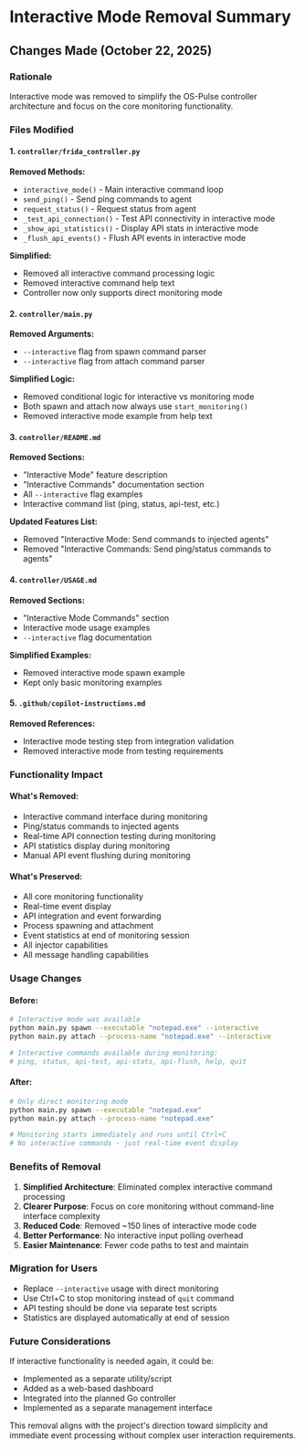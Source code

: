 # Interactive Mode Removal Summary

## Changes Made (October 22, 2025)

### Rationale
Interactive mode was removed to simplify the OS-Pulse controller architecture and focus on the core monitoring functionality.

### Files Modified

#### 1. `controller/frida_controller.py`
**Removed Methods:**
- `interactive_mode()` - Main interactive command loop
- `send_ping()` - Send ping commands to agent
- `request_status()` - Request status from agent
- `_test_api_connection()` - Test API connectivity in interactive mode
- `_show_api_statistics()` - Display API stats in interactive mode
- `_flush_api_events()` - Flush API events in interactive mode

**Simplified:**
- Removed all interactive command processing logic
- Removed interactive command help text
- Controller now only supports direct monitoring mode

#### 2. `controller/main.py`
**Removed Arguments:**
- `--interactive` flag from spawn command parser
- `--interactive` flag from attach command parser

**Simplified Logic:**
- Removed conditional logic for interactive vs monitoring mode
- Both spawn and attach now always use `start_monitoring()`
- Removed interactive mode example from help text

#### 3. `controller/README.md`
**Removed Sections:**
- "Interactive Mode" feature description
- "Interactive Commands" documentation section
- All `--interactive` flag examples
- Interactive command list (ping, status, api-test, etc.)

**Updated Features List:**
- Removed "Interactive Mode: Send commands to injected agents"
- Removed "Interactive Commands: Send ping/status commands to agents"

#### 4. `controller/USAGE.md`
**Removed Sections:**
- "Interactive Mode Commands" section
- Interactive mode usage examples
- `--interactive` flag documentation

**Simplified Examples:**
- Removed interactive mode spawn example
- Kept only basic monitoring examples

#### 5. `.github/copilot-instructions.md`
**Removed References:**
- Interactive mode testing step from integration validation
- Removed interactive mode from testing requirements

### Functionality Impact

#### What's Removed:
- Interactive command interface during monitoring
- Ping/status commands to injected agents
- Real-time API connection testing during monitoring
- API statistics display during monitoring
- Manual API event flushing during monitoring

#### What's Preserved:
- All core monitoring functionality
- Real-time event display
- API integration and event forwarding
- Process spawning and attachment
- Event statistics at end of monitoring session
- All injector capabilities
- All message handling capabilities

### Usage Changes

#### Before:
```bash
# Interactive mode was available
python main.py spawn --executable "notepad.exe" --interactive
python main.py attach --process-name "notepad.exe" --interactive

# Interactive commands available during monitoring:
# ping, status, api-test, api-stats, api-flush, help, quit
```

#### After:
```bash
# Only direct monitoring mode
python main.py spawn --executable "notepad.exe"
python main.py attach --process-name "notepad.exe"

# Monitoring starts immediately and runs until Ctrl+C
# No interactive commands - just real-time event display
```

### Benefits of Removal

1. **Simplified Architecture**: Eliminated complex interactive command processing
2. **Clearer Purpose**: Focus on core monitoring without command-line interface complexity
3. **Reduced Code**: Removed ~150 lines of interactive mode code
4. **Better Performance**: No interactive input polling overhead
5. **Easier Maintenance**: Fewer code paths to test and maintain

### Migration for Users

- Replace `--interactive` usage with direct monitoring
- Use Ctrl+C to stop monitoring instead of `quit` command
- API testing should be done via separate test scripts
- Statistics are displayed automatically at end of session

### Future Considerations

If interactive functionality is needed again, it could be:
- Implemented as a separate utility/script
- Added as a web-based dashboard
- Integrated into the planned Go controller
- Implemented as a separate management interface

This removal aligns with the project's direction toward simplicity and immediate event processing without complex user interaction requirements.